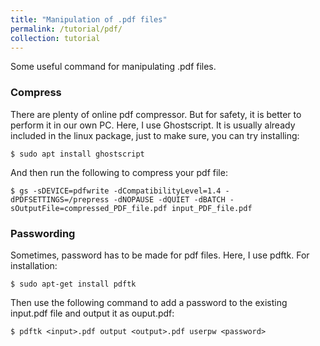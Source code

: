 ```yaml
---
title: "Manipulation of .pdf files"
permalink: /tutorial/pdf/
collection: tutorial
---
```


Some useful command for manipulating .pdf files.

### Compress

There are plenty of online pdf compressor. But for safety, it is better to perform it in our own PC. Here, I use Ghostscript. It is usually already included in the linux package, just to make sure, you can try installing:

```shell
$ sudo apt install ghostscript
```

And then run the following to compress your pdf file:

```shell
$ gs -sDEVICE=pdfwrite -dCompatibilityLevel=1.4 -dPDFSETTINGS=/prepress -dNOPAUSE -dQUIET -dBATCH -sOutputFile=compressed_PDF_file.pdf input_PDF_file.pdf
```

### Passwording

Sometimes, password has to be made for pdf files. Here, I use pdftk. For installation:

```shell
$ sudo apt-get install pdftk
```

Then use the following command to add a password to the existing input.pdf file and output it as ouput.pdf:

```shell 
$ pdftk <input>.pdf output <output>.pdf userpw <password>
```
